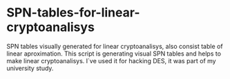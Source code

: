 # SPN-tables-for-linear-cryptoanalisys
SPN tables visually generated for linear cryptoanalisys, also consist table of linear aproximation.
This script is generating visual SPN tables and helps to make linear cryptoanalisys.
I`ve used it for hacking DES, it was part of my university study.
